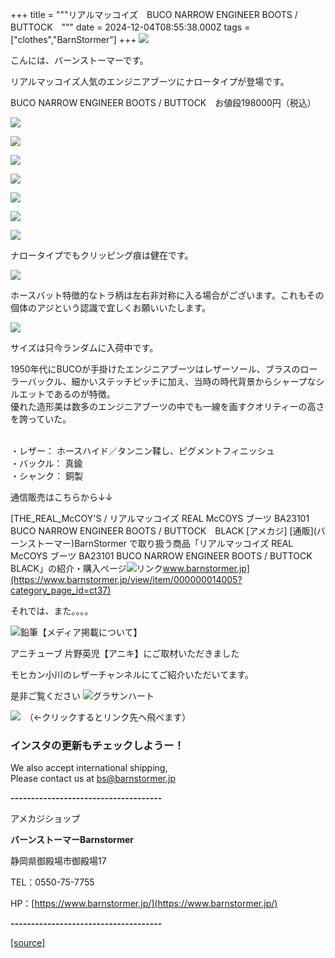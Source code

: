 +++
title = """リアルマッコイズ　BUCO NARROW ENGINEER BOOTS / BUTTOCK　"""
date = 2024-12-04T08:55:38.000Z
tags = ["clothes","BarnStormer"]
+++
[![](https://stat.ameba.jp/user_images/20231023/16/barnstormer-go/b2/03/p/o0420015015354743273.png)](https://ameblo.jp/barnstormer-go/entry-12825670498.html)

こんには、バーンストーマーです。

リアルマッコイズ人気のエンジニアブーツにナロータイプが登場です。

BUCO NARROW ENGINEER BOOTS / BUTTOCK　お値段198000円（税込）

[![](https://stat.ameba.jp/user_images/20241204/15/barnstormer-go/16/03/j/o0466070015517626666.jpg)](https://stat.ameba.jp/user_images/20241204/15/barnstormer-go/16/03/j/o0466070015517626666.jpg)

[![](https://stat.ameba.jp/user_images/20241204/15/barnstormer-go/49/3c/j/o0466070015517626668.jpg)](https://stat.ameba.jp/user_images/20241204/15/barnstormer-go/49/3c/j/o0466070015517626668.jpg)

[![](https://stat.ameba.jp/user_images/20241204/15/barnstormer-go/d5/87/j/o0466070015517626672.jpg)](https://stat.ameba.jp/user_images/20241204/15/barnstormer-go/d5/87/j/o0466070015517626672.jpg)

[![](https://stat.ameba.jp/user_images/20241204/15/barnstormer-go/77/d9/j/o0466070015517626673.jpg)](https://stat.ameba.jp/user_images/20241204/15/barnstormer-go/77/d9/j/o0466070015517626673.jpg)

[![](https://stat.ameba.jp/user_images/20241204/15/barnstormer-go/85/5e/j/o0466070015517626675.jpg)](https://stat.ameba.jp/user_images/20241204/15/barnstormer-go/85/5e/j/o0466070015517626675.jpg)

[![](https://stat.ameba.jp/user_images/20241204/15/barnstormer-go/a6/35/j/o0466070015517626679.jpg)](https://stat.ameba.jp/user_images/20241204/15/barnstormer-go/a6/35/j/o0466070015517626679.jpg)

[![](https://stat.ameba.jp/user_images/20241204/15/barnstormer-go/e5/b0/j/o0466070015517626682.jpg)](https://stat.ameba.jp/user_images/20241204/15/barnstormer-go/e5/b0/j/o0466070015517626682.jpg)

ナロータイプでもクリッピング痕は健在です。

[![](https://stat.ameba.jp/user_images/20241204/15/barnstormer-go/be/c7/j/o0466070015517626683.jpg)](https://stat.ameba.jp/user_images/20241204/15/barnstormer-go/be/c7/j/o0466070015517626683.jpg)

ホースバット特徴的なトラ柄は左右非対称に入る場合がございます。これもその個体のアジという認識で宜しくお願いいたします。

[![](https://stat.ameba.jp/user_images/20241204/15/barnstormer-go/ba/c9/j/o0466070015517626678.jpg)](https://stat.ameba.jp/user_images/20241204/15/barnstormer-go/ba/c9/j/o0466070015517626678.jpg)

サイズは只今ランダムに入荷中です。

1950年代にBUCOが手掛けたエンジニアブーツはレザーソール、ブラスのローラーバックル、細かいステッチピッチに加え、当時の時代背景からシャープなシルエットであるのが特徴。  
優れた造形美は数多のエンジニアブーツの中でも一線を画すクオリティーの高さを誇っていた。  
 

・レザー： ホースハイド／タンニン鞣し、ピグメントフィニッシュ  
・バックル： 真鍮  
・シャンク： 銅製

通信販売はこちらから↓↓

[THE\_REAL\_McCOY'S / リアルマッコイズ REAL McCOYS ブーツ BA23101 BUCO NARROW ENGINEER BOOTS / BUTTOCK　BLACK \[アメカジ\] \[通販\](バーンストーマー)BarnStormer で取り扱う商品「リアルマッコイズ REAL McCOYS ブーツ BA23101 BUCO NARROW ENGINEER BOOTS / BUTTOCK　BLACK」の紹介・購入ページ![リンク](https://c.stat100.ameba.jp/ameblo/symbols/v3.20.0/svg/gray/editor_link.svg)www.barnstormer.jp](https://www.barnstormer.jp/view/item/000000014005?category_page_id=ct37)

それでは、また。。。。

![鉛筆](https://stat100.ameba.jp/blog/ucs/img/char/char3/519.png)【メディア掲載について】

アニチューブ 片野英児【アニキ】にご取材いただきました

モヒカン小川のレザーチャンネルにてご紹介いただいてます。

是非ご覧ください ![グラサンハート](https://stat100.ameba.jp/blog/ucs/img/char/char3/148.png)

[![](https://stat.ameba.jp/user_images/20230412/16/barnstormer-go/6a/23/p/o0108010815269242493.png)](https://www.instagram.com/barnstormer_daily/)　（←クリックするとリンク先へ飛べます）

### インスタの更新もチェックしようー！

We also accept international shipping,  
Please contact us at bs@barnstormer.jp

**\-------------------------------------**

アメカジショップ

**バーンストーマーBarnstormer**

静岡県御殿場市御殿場17

TEL：0550-75-7755

HP：[https://www.barnstormer.jp/](https://www.barnstormer.jp/)

**\-------------------------------------**

[[source]](https://ameblo.jp/barnstormer-go/entry-12877170188.html)
